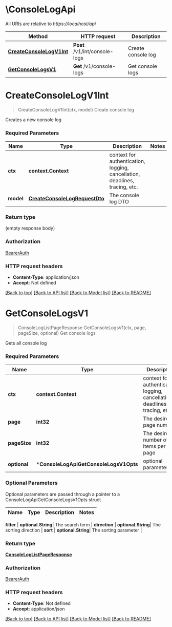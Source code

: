 # \ConsoleLogApi

All URIs are relative to *https://localhost/api*

Method | HTTP request | Description
------------- | ------------- | -------------
[**CreateConsoleLogV1Int**](ConsoleLogApi.md#CreateConsoleLogV1Int) | **Post** /v1/int/console-logs | Create console log
[**GetConsoleLogsV1**](ConsoleLogApi.md#GetConsoleLogsV1) | **Get** /v1/console-logs | Get console logs


# **CreateConsoleLogV1Int**
> CreateConsoleLogV1Int(ctx, model)
Create console log

Creates a new console log

### Required Parameters

Name | Type | Description  | Notes
------------- | ------------- | ------------- | -------------
 **ctx** | **context.Context** | context for authentication, logging, cancellation, deadlines, tracing, etc.
  **model** | [**CreateConsoleLogRequestDto**](CreateConsoleLogRequestDto.md)| The console log DTO | 

### Return type

 (empty response body)

### Authorization

[BearerAuth](README.md#BearerAuth)

### HTTP request headers

 - **Content-Type**: application/json
 - **Accept**: Not defined

[[Back to top]](#) [[Back to API list]](README.md#documentation-for-api-endpoints) [[Back to Model list]](../README.md#documentation-for-models) [[Back to README]](../README.md)

# **GetConsoleLogsV1**
> ConsoleLogListPageResponse GetConsoleLogsV1(ctx, page, pageSize, optional)
Get console logs

Gets all console log

### Required Parameters

Name | Type | Description  | Notes
------------- | ------------- | ------------- | -------------
 **ctx** | **context.Context** | context for authentication, logging, cancellation, deadlines, tracing, etc.
  **page** | **int32**| The desired page number | [default to 0]
  **pageSize** | **int32**| The desired number of items per page | [default to 25]
 **optional** | ***ConsoleLogApiGetConsoleLogsV1Opts** | optional parameters | nil if no parameters

### Optional Parameters
Optional parameters are passed through a pointer to a ConsoleLogApiGetConsoleLogsV1Opts struct

Name | Type | Description  | Notes
------------- | ------------- | ------------- | -------------


 **filter** | **optional.String**| The search term | 
 **direction** | **optional.String**| The sorting direction | 
 **sort** | **optional.String**| The sorting parameter | 

### Return type

[**ConsoleLogListPageResponse**](ConsoleLogListPageResponse.md)

### Authorization

[BearerAuth](README.md#BearerAuth)

### HTTP request headers

 - **Content-Type**: Not defined
 - **Accept**: application/json

[[Back to top]](#) [[Back to API list]](README.md#documentation-for-api-endpoints) [[Back to Model list]](../README.md#documentation-for-models) [[Back to README]](../README.md)


